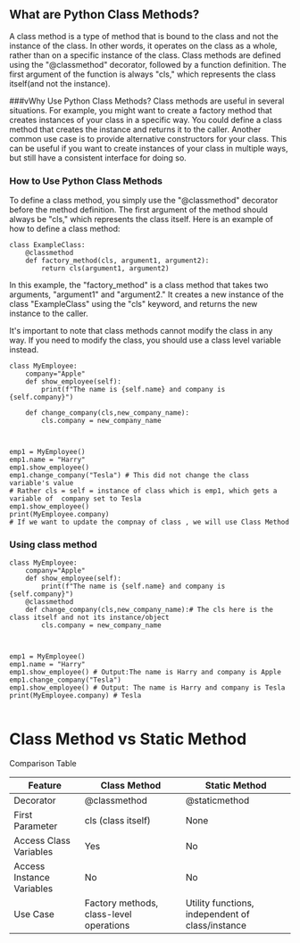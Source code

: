 ## What are Python Class Methods?
A class method is a type of method that is bound to the class and not the instance of the class. In other words, it operates on the class as a whole, rather than on a specific instance of the class. Class methods are defined using the "@classmethod" decorator, followed by a function definition. The first argument of the function is always "cls," which represents the class itself(and not the instance).

###vWhy Use Python Class Methods?
Class methods are useful in several situations. For example, you might want to create a factory method that creates instances of your class in a specific way. You could define a class method that creates the instance and returns it to the caller. Another common use case is to provide alternative constructors for your class. This can be useful if you want to create instances of your class in multiple ways, but still have a consistent interface for doing so.


### How to Use Python Class Methods
To define a class method, you simply use the "@classmethod" decorator before the method definition. The first argument of the method should always be "cls," which represents the class itself. Here is an example of how to define a class method:
```
class ExampleClass:
    @classmethod
    def factory_method(cls, argument1, argument2):
        return cls(argument1, argument2)
```
In this example, the "factory_method" is a class method that takes two arguments, "argument1" and "argument2." It creates a new instance of the class "ExampleClass" using the "cls" keyword, and returns the new instance to the caller.

It's important to note that class methods cannot modify the class in any way. If you need to modify the class, you should use a class level variable instead.

```
class MyEmployee:
    company="Apple"
    def show_employee(self):
        print(f"The name is {self.name} and company is {self.company}")
        
    def change_company(cls,new_company_name):
        cls.company = new_company_name
        
        
        
emp1 = MyEmployee()
emp1.name = "Harry"
emp1.show_employee()
emp1.change_company("Tesla") # This did not change the class variable's value
# Rather cls = self = instance of class which is emp1, which gets a variable of  company set to Tesla
emp1.show_employee()
print(MyEmployee.company)
# If we want to update the compnay of class , we will use Class Method

```
### Using class method
```
class MyEmployee:
    company="Apple"
    def show_employee(self):
        print(f"The name is {self.name} and company is {self.company}")
    @classmethod   
    def change_company(cls,new_company_name):# The cls here is the class itself and not its instance/object
        cls.company = new_company_name
        
        
        
emp1 = MyEmployee()
emp1.name = "Harry"
emp1.show_employee() # Output:The name is Harry and company is Apple
emp1.change_company("Tesla")
emp1.show_employee() # Output: The name is Harry and company is Tesla
print(MyEmployee.company) # Tesla


```

# Class Method vs Static Method
Comparison Table

Feature	| Class Method	| Static Method
------- |  --------  | ----------
Decorator |	@classmethod |	@staticmethod
First Parameter	| cls (class itself) |	None
Access Class Variables	|Yes |	No
Access Instance Variables	|No|	No
Use Case	|Factory methods, class-level operations|	Utility functions, independent of class/instance

